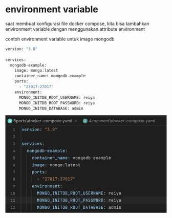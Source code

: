 # environment variable

saat membuat konfigurasi file docker compose, kita bisa tambahkan environment variable dengan menggunakan attribute environment

contoh environment variable untuk image mongodb

```bash
version: "3.8"

services:
  mongodb-example:
    image: mongo:latest
    container_name: mongodb-example
    ports:
      - "27017:27017"
    environment:
      MONGO_INITDB_ROOT_USERNAME: reiya
      MONGO_INITDB_ROOT_PASSWORD: reiya
      MONGO_INITDB_DATABASE: admin
```

![Untitled](environment%20variable%2000161722da2e49e0a64ae59554bbda5a/Untitled.png)